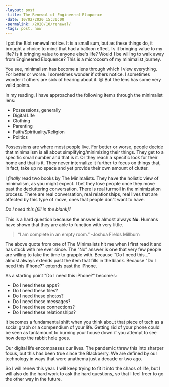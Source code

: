 ```yaml
---
-layout: post
-title: The Renewal of Engineered Eloquence
-date: 10/02/2020 15:30:00
-permalink: /2020/10/renewal/
-tags: post, now
---
```


I got the Blot renewal notice. It is a small sum, but as these things do, it brought a choice to mind that had a balloon effect. Is it bringing value to my life? Is it bringing value to anyone else's life? Would I be willing to walk away from Engineered Eloquence? This is a microcosm of my minimalist journey.

You see, minimalism has become a lens through which I view everything. For better or worse. I sometimes wonder if others notice. I sometimes wonder if others are sick of hearing about it. 😆 But the lens has some very valid points.

In my reading, I have approached the following items through the minimalist lens:
- Possessions, generally
- Digital Life
- Clothing
- Parenting
- Faith/Spirituality/Religion
- Politics

Possessions are where most people live. For better or worse, people decide that minimalism is all about simplifying/minimizing their things. They get to a specific small number and that is it. Or they reach a specific look for their home and that is it. They never internalize it further to focus on things that, in fact, take up no space and yet provide their own amount of clutter.

I *finally* read two books by The Minimalists. They have the holistic view of minimalism, as you might expect. I bet they lose people once they move past the decluttering conversation. There is real turmoil in the minimization process. There are real conversation, real relationships, real lives that are affected by this type of move, ones that people don't want to have. 

*Do I need this [fill in the blank]?*

This is a hard question because the answer is almost always **No**. Humans have shown that they are able to function with very little.

> “I am complete in an empty room.” -Joshua Fields Millburn

The above quote from one of The Minimalists hit me when I first read it and has stuck with me ever since. The “No” answer is one that very few people are willing to take the time to grapple with. Because “Do I need this...” almost always extends past the item that fills in the blank.
Because "Do I need this iPhone?" extends past the iPhone.

As a starting point "Do I need this iPhone?" becomes:
- Do I need these apps?
- Do I need these files?
- Do I need these photos?
- Do I need these messages?
- Do I need these connections?
- Do I need these relationships?

It becomes a fundamental shift when you think about that piece of tech as a social graph or a compendium of your life. Getting rid of your phone could be seen as tantamount to burning your house down if you attempt to see how deep the rabbit hole goes.

Our digital life encompasses our lives. The pandemic threw this into sharper focus, but this has been true since the Blackberry. We are defined by our technology in ways that were anathema just a decade or two ago.

So I will renew this year. I will keep trying to fit it into the chaos of life, but I will also do the hard work to ask the hard questions, so that I feel freer to go the other way in the future.


